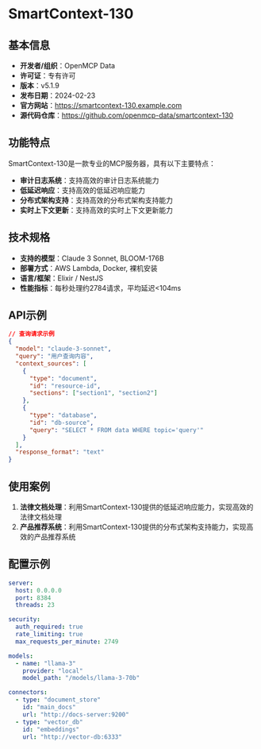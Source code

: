 # SmartContext-130

## 基本信息

- **开发者/组织**：OpenMCP Data
- **许可证**：专有许可
- **版本**：v5.1.9
- **发布日期**：2024-02-23
- **官方网站**：https://smartcontext-130.example.com
- **源代码仓库**：https://github.com/openmcp-data/smartcontext-130

## 功能特点

SmartContext-130是一款专业的MCP服务器，具有以下主要特点：

- **审计日志系统**：支持高效的审计日志系统能力
- **低延迟响应**：支持高效的低延迟响应能力
- **分布式架构支持**：支持高效的分布式架构支持能力
- **实时上下文更新**：支持高效的实时上下文更新能力


## 技术规格

- **支持的模型**：Claude 3 Sonnet, BLOOM-176B
- **部署方式**：AWS Lambda, Docker, 裸机安装
- **语言/框架**：Elixir / NestJS
- **性能指标**：每秒处理约2784请求，平均延迟<104ms

## API示例

```json
// 查询请求示例
{
  "model": "claude-3-sonnet",
  "query": "用户查询内容",
  "context_sources": [
    {
      "type": "document",
      "id": "resource-id",
      "sections": ["section1", "section2"]
    },
    {
      "type": "database",
      "id": "db-source",
      "query": "SELECT * FROM data WHERE topic='query'"
    }
  ],
  "response_format": "text"
}
```

## 使用案例

1. **法律文档处理**：利用SmartContext-130提供的低延迟响应能力，实现高效的法律文档处理
2. **产品推荐系统**：利用SmartContext-130提供的分布式架构支持能力，实现高效的产品推荐系统


## 配置示例

```yaml
server:
  host: 0.0.0.0
  port: 8384
  threads: 23

security:
  auth_required: true
  rate_limiting: true
  max_requests_per_minute: 2749

models:
  - name: "llama-3"
    provider: "local"
    model_path: "/models/llama-3-70b"

connectors:
  - type: "document_store"
    id: "main_docs"
    url: "http://docs-server:9200"
  - type: "vector_db"
    id: "embeddings"
    url: "http://vector-db:6333"
```